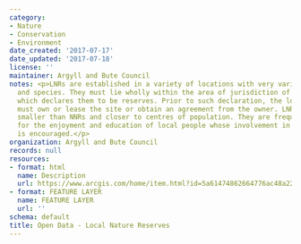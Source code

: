```yaml
---
category:
- Nature
- Conservation
- Environment
date_created: '2017-07-17'
date_updated: '2017-07-18'
license: ''
maintainer: Argyll and Bute Council
notes: <p>LNRs are established in a variety of locations with very varied habitats
  and species. They must lie wholly within the area of jurisdiction of the local authority
  which declares them to be reserves. Prior to such declaration, the local authority
  must own or lease the site or obtain an agreement from the owner. LNRs are generally
  smaller than NNRs and closer to centres of population. They are frequently provided
  for the enjoyment and education of local people whose involvement in site management
  is encouraged.</p>
organization: Argyll and Bute Council
records: null
resources:
- format: html
  name: Description
  url: https://www.arcgis.com/home/item.html?id=5a61474862664776ac48a22db2b771b4
- format: FEATURE LAYER
  name: FEATURE LAYER
  url: ''
schema: default
title: Open Data - Local Nature Reserves
---
```

